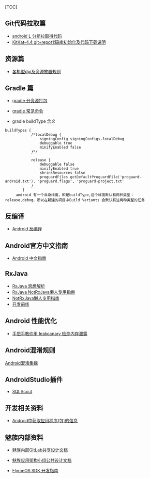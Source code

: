 [TOC]
## Git代码拉取篇
* [android L 分组拉取得代码](http://redmine.meizu.com/documents/662)
* [KitKat-4.4 git+repo代码库初始化及代码下载说明](http://redmine.meizu.com/news/21)

## 资源篇
* [各机型dpi及资源放置规则](http://redmine.meizu.com/documents/202)


## Gradle 篇
* [gradle 分资源打包](http://redmine.meizu.com/documents/804)
* [gradle 常见命令](http://redmine.meizu.com/documents/423)

* gradle buildType 含义
```
buildTypes {
            /*localDebug {
                signingConfig signingConfigs.localDebug
                debuggable true
                minifyEnabled false
            }*/

            release {
                debuggable false
                minifyEnabled true
                shrinkResources false
                proguardFiles getDefaultProguardFile('proguard-android.txt'), 'proguard.flags', 'proguard-project.txt'
            }
        }
     android 有一个自身维度，即是buildType,这个维度默认有两种类型：release,debug，所以在新建的项目中Build Variants 会默认有这两种类型的任务
```


## 反编译
* [Android 反编译](http://blog.csdn.net/vipzjyno1/article/details/21039349)

## Android官方中文指南
* [Android 中文指南](http://hukai.me/android-training-course-in-chinese/)
## RxJava
* [RxJava 思想解析](http://yarikx.github.io/NotRxJava/)
* [RxJava NotRxJava懒人专用指南](http://www.open-open.com/lib/view/open1430966996335.html)
* [NotRxJava懒人专用指南](http://www.tuicool.com/articles/aEnuEnu)
* [开发前线](http://www.devtf.cn/?p=323)

## Android 性能优化
* [手把手教你用 leakcanary 检测内存泄露](http://www.liaohuqiu.net/cn/posts/leak-canary/)


## Android混淆规则
  [Android混淆集锦](https://github.com/krschultz/android-proguard-snippets/tree/master/libraries)

## AndroidStudio插件
* [SQLScout](http://www.idescout.com/)

## 开发相关资料
* [Android中获取应用程序(包)的信息](http://blog.csdn.net/qinjuning/article/details/6867806#t2)

## 魅族内部资料
* [魅族内部GItLab共享设计文档](http://gitlab.meizu.com)
* [魅族应用架构小组公共设计文档](http://gitlab.meizu.com/AppArch/AppArch-Docs)

* [FlymeOS SDK 开发指南](http://redmine.meizu.com/projects/sdk-team/wiki/Wiki)


